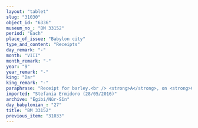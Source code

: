 ```yaml
---
layout: "tablet"
slug: "31030"
object_id: "6336"
museum_no_: "BM 33152"
period: "Each"
place_of_issue: "Babylon city"
type_and_content: "Receipts"
day_remark: "-"
month: "VIII"
month_remark: "-"
year: "9"
year_remark: "-"
king: "Dar"
king_remark: "-"
paraphrase: "Receipt for barley.<br /> <strong>A</strong>, on <strong>C</strong>&rsquo;s orders, receives 3;2.0 kor (c. 612 l) of barley from <strong>B</strong>, which were due from <strong>C</strong>. Witnesses<br /> &nbsp;<br /> <strong>A </strong>= Nab&ucirc;-&scaron;u&hellip;/Kalbāya; B= &Scaron;irku (wr. m<em>&Scaron;</em><em>&igrave;r-ku</em>)/Iddināya//Egibi (= Marduk-nāṣir-apli/Itti-Marduk-balāṭu//Egibi); C=Iddin-Nab&ucirc;/&Scaron;arru-duri"
imported: "Stefania Ermidoro (28/05/2016)"
archive: "Egibi/Nūr-Sîn"
day_babylonian_: "27"
title: "BM 33152"
previous_item: "31033"
---
```

